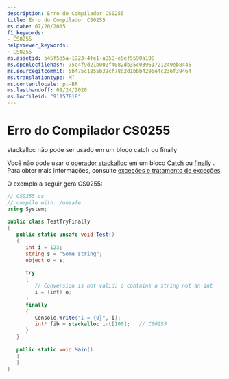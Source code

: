 ```yaml
---
description: Erro do Compilador CS0255
title: Erro do Compilador CS0255
ms.date: 07/20/2015
f1_keywords:
- CS0255
helpviewer_keywords:
- CS0255
ms.assetid: b45f5d5a-1923-4fe1-a858-e5ef5590a108
ms.openlocfilehash: 75e4f9d21b002f4082db35c03961721249eb8445
ms.sourcegitcommit: 5b475c1855b32cf78d2d1bbb4295e4c236f39464
ms.translationtype: MT
ms.contentlocale: pt-BR
ms.lasthandoff: 09/24/2020
ms.locfileid: "91157818"
---
```

# <a name="compiler-error-cs0255"></a>Erro do Compilador CS0255

stackalloc não pode ser usado em um bloco catch ou finally  
  
Você não pode usar o [operador stackalloc](../language-reference/operators/stackalloc.md) em um bloco [Catch](../language-reference/keywords/try-catch.md) ou [finally](../language-reference/keywords/try-catch-finally.md) . Para obter mais informações, consulte [exceções e tratamento de exceções](../programming-guide/exceptions/index.md).  
  
O exemplo a seguir gera CS0255:  
  
```csharp  
// CS0255.cs  
// compile with: /unsafe  
using System;  
  
public class TestTryFinally  
{  
   public static unsafe void Test()  
   {  
      int i = 123;  
      string s = "Some string";  
      object o = s;  
  
      try  
      {  
         // Conversion is not valid; o contains a string not an int  
         i = (int) o;  
      }  
      finally  
      {  
         Console.Write("i = {0}", i);  
         int* fib = stackalloc int[100];   // CS0255  
      }  
   }  
  
   public static void Main()  
   {  
   }  
}  
```
